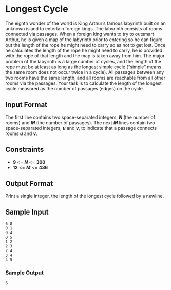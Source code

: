 # Longest Cycle

The eighth wonder of the world is King Arthur’s famous labyrinth built on an unknown island to entertain foreign kings. The labyrinth consists of rooms connected via passages. When a foreign king wants to try to outsmart Arthur, he is given a map of the labyrinth prior to entering so he can figure out the length of the rope he might need to carry so as not to get lost. Once he calculates the length of the rope he might need to carry, he is provided with the rope of that length and the map is taken away from him. The major problem of the labyrinth is a large number of cycles, and the length of the rope must be at least as long as the longest simple cycle (“simple” means the same room does not occur twice in a cycle). All passages between any two rooms have the same length, and all rooms are reachable from all other rooms via the passages. Your task is to calculate the length of the longest cycle measured as the number of passages (edges) on the cycle.

## Input Format

The first line contains two space-separated integers, **_N_** (the number of rooms) and **_M_** (the number of passages).
The next **_M_** lines contain two space-separated integers, **_u_** and **_v_**, to indicate that a passage connects rooms **_u_** and **_v_**.

## Constraints
* **9** <= **_N_** <= **300**
* **12** <= **_M_** <= **436**

## Output Format

Print a single integer, the length of the longest cycle followed by a newline.

## Sample Input
```
6 8
0 1
0 4
0 5
1 2
2 3
2 4
3 4
4 5
```

### Sample Output
```
6
```